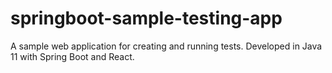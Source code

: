 # springboot-sample-testing-app
A sample web application for creating and running tests. Developed in Java 11 with Spring Boot and React.
